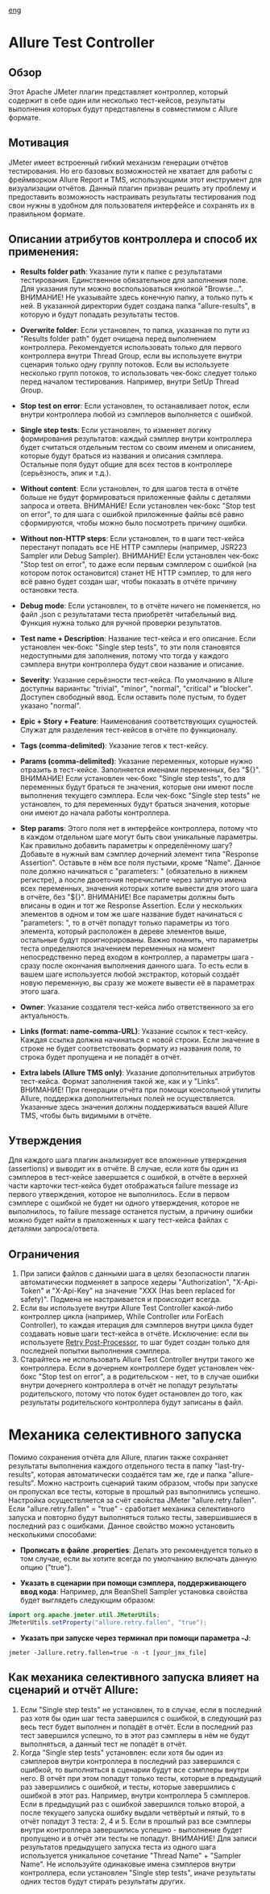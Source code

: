 [eng](./README-en.md)

# Allure Test Controller


## Обзор
Этот Apache JMeter плагин представляет контроллер, который содержит в себе один или несколько тест-кейсов, результаты выполнения которых будут представлены в совместимом с Allure формате.

## Мотивация
JMeter имеет встроенный гибкий механизм генерации отчётов тестирования. Но его базовых возможностей не хватает для работы с фреймворком Allure Report и TMS, использующими этот инструмент для визуализации отчётов. Данный плагин призван решить эту проблему и предоставить возможность настраивать результаты тестирования под свои нужны в удобном для пользователя интерфейсе и сохранять их в правильном формате.

## Описании атрибутов контроллера и способ их применения:
- **Results folder path**: Указание пути к папке с результатами тестирования. Единственное обязательное для заполнения поле. Для указания пути можно воспользоваться кнопкой "Browse...". ВНИМАНИЕ! Не указывайте здесь конечную папку, а только путь к ней. В указанной директории будет создана папка "allure-results", в которую и будут попадать результаты тестов.
  
- **Overwrite folder**: Если установлен, то папка, указанная по пути из "Results folder path" будет очищена перед выполнением контроллера. Рекомендуется использовать только для первого контроллера внутри Thread Group, если вы используете внутри сценария только одну группу потоков. Если вы используете несколько групп потоков, то использовать чек-бокс следует только перед началом тестирования. Например, внутри SetUp Thread Group.
  
- **Stop test on error**: Если установлен, то останавливает поток, если внутри контроллера любой из сэмплеров выполняется с ошибкой.
  
- **Single step tests**: Если установлен, то изменяет логику формирования результатов: каждый сэмплер внутри контроллера будет считаться отдельным тестом со своим именем и описанием, которые будут браться из названия и описания сэмплера. Остальные поля будут общие для всех тестов в контроллере (серьёзность, эпик и т.д.).
  
- **Without content**: Если установлен, то для шагов теста в отчёте больше не будут формироваться приложенные файлы с деталями запроса и ответа. ВНИМАНИЕ! Если установлен чек-бокс "Stop test on error", то для шага с ошибкой приложенные файлы всё равно сформируются, чтобы можно было посмотреть причину ошибки.
  
- **Without non-HTTP steps**: Если установлен, то в шаги тест-кейса перестанут попадать все НЕ HTTP сэмплеры (например, JSR223 Sampler или Debug Sampler). ВНИМАНИЕ! Если установлен чек-бокс "Stop test on error", то даже если первым сэмплером с ошибкой (на котором поток остановится) станет НЕ HTTP сэмплер, то для него всё равно будет создан шаг, чтобы показать в отчёте причину остановки теста.
  
- **Debug mode**: Если установлен, то в отчёте ничего не поменяется, но файл .json с результатами теста приобретёт читабельный вид. Функция нужна только для ручной проверки результатов.
  
- **Test name + Description**: Название тест-кейса и его описание. Если установлен чек-бокс "Single step tests", то эти поля становятся недоступными для заполнения, потому что тогда у каждого сэмплера внутри контроллера будут свои название и описание.
  
- **Severity**: Указание серьёзности тест-кейса. По умолчанию в Allure доступны варианты: "trivial", "minor", "normal", "critical" и "blocker". Доступен свободный ввод. Если оставить поле пустым, то будет указано "normal".
  
- **Epic + Story + Feature**: Наименования соответствующих сущностей. Служат для разделения тест-кейсов в отчёте по функционалу.
  
- **Tags (comma-delimited)**: Указание тегов к тест-кейсу.
  
- **Params (comma-delimited)**: Указание переменных, которые нужно отразить в тест-кейсе. Заполняется именами переменных, без "${}". ВНИМАНИЕ! Если установлен чек-бокс "Single step tests", то для переменных будут браться те значения, которые они имеют после выполнения текущего сэмплера. Если чек-бокс "Single step tests" не установлен, то для переменных будут браться значения, которые они имеют до начала работы контроллера.

- **Step params**: Этого поля нет в интерфейсе контроллера, потому что в каждом отдельном шаге могут быть свои уникальные параметры. Как правильно добавить параметры к определённому шагу? Добавьте в нужный вам сэмплер дочерний элемент типа "Response Assertion". Оставьте в нём все поля пустыми, кроме "Name". Данное поле должно начинаться с "parameters: " (обязательно в нижнем регистре), а после двоеточия перечислите через запятую имена всех переменных, значения которых хотите вывести для этого шага в отчёте, без "${}". ВНИМАНИЕ! Все параметры должны быть вписаны в один и тот же Response Assertion. Если у нескольких элементов в одном и том же шаге название будет начинаться с "parameters: ", то в отчёт попадут только параметры из того элемента, который расположен в дереве элементов выше, остальные будут проигнорированы. Важно помнить, что параметры теста определяются значением переменных на момент непосредственно перед входом в контроллер, а параметры шага - сразу после окончания выполнения данного шага. То есть если в вашем шаге используется любой экстрактор, который создаёт новую переменную, вы сразу же можете вывести её в параметрах этого шага.

- **Owner**: Указание создателя тест-кейса либо ответственного за его актуальность.
  
- **Links (format: name-comma-URL)**: Указание ссылок к тест-кейсу. Каждая ссылка должна начинаться с новой строки. Если значение в строке не будет соответствовать формату из названия поля, то строка будет пропущена и не попадёт в отчёт.
  
- **Extra labels (Allure TMS only)**: Указание дополнительных атрибутов тест-кейса. Формат заполнения такой же, как и у "Links". ВНИМАНИЕ! При генерации отчёта при помощи консольной утилиты Allure, поддержка дополнительных полей не осуществляется. Указанные здесь значения должны поддерживаться вашей Allure TMS, чтобы быть видимыми в отчёте.

  
## Утверждения
Для каждого шага плагин анализирует все вложенные утверждения (assertions) и выводит их в отчёте. В случае, если хотя бы один из сэмплеров в тест-кейсе завершается с ошибкой, в отчёте в верхней части карточки тест-кейса будет отображаться failure message из первого утверждения, которое не выполнилось. Если в первом сэмплере с ошибкой не будет ни одного утверждения, которое не выполнилось, то failure message останется пустым, а причину ошибки можно будет найти в приложенных к шагу тест-кейса файлах с деталями запроса/ответа.


## Ограничения
1. При записи файлов с данными шага в целях безопасности плагин автоматически подменяет в запросе хедеры "Authorization", "X-Api-Token" и "X-Api-Key" на значение "XXX (Has been replaced for safety)". Подмена не настраивается и происходит всегда.
2. Если вы используете внутри Allure Test Controller какой-либо контроллер цикла (например, While Controller или ForEach Controller), то каждая итерация для сэмплеров внутри цикла будет создавать новые шаги тест-кейса в отчёте. Исключение: если вы используете [Retry Post-Processor](https://github.com/tilln/jmeter-retrier), то шаг будет создан только для последней попытки выполнения сэмплера.
3. Старайтесь не использовать Allure Test Controller внутри такого же контроллера. Если в дочернем контроллере будет установлен чек-бокс "Stop test on error", а в родительском - нет, то в случае ошибки внутри дочернего контроллера в отчёт не попадут результаты родительского, потому что поток будет остановлен до того, как результаты родительского контроллера будут записаны в файл.



# Механика селективного запуска

Помимо сохранения отчёта для Allure, плагин также сохраняет результаты выполнения каждого отдельного теста в папку "last-try-results", которая автоматически создаётся там же, где и папка "allure-results". Можно настроить сценарий таким образом, чтобы при запуске он пропускал все тесты, которые в прошлый раз выполнились успешно. 
Настройка осуществляется за счёт свойства JMeter "allure.retry.fallen". Если "allure.retry.fallen" = "true" - сработает механика селективного запуска и повторно будут выполняться только тесты, завершившиеся в последний раз с ошибками.
Данное свойство можно установить несколькими способами:
- **Прописать в файле .properties**: Делать это рекомендуется только в том случае, если вы хотите всегда по умолчанию включать данную опцию ("true").
  
- **Указать в сценарии при помощи сэмплера, поддерживающего ввод кода**: Например, для BeanShell Sampler установка свойства будет выглядеть следующим образом:
```Java
import org.apache.jmeter.util.JMeterUtils;
JMeterUtils.setProperty("allure.retry.fallen", "true");
```

- **Указать при запуске через терминал при помощи параметра -J**:
```
jmeter -Jallure.retry.fallen=true -n -t [your_jmx_file]
```


## Как механика селективного запуска влияет на сценарий и отчёт Allure:
1. Если "Single step tests" не установлен, то в случае, если в последний раз хотя бы один шаг теста завершился с ошибкой, в следующий раз весь тест будет выполнен и попадёт в отчёт. Если в последний раз тест завершился успешно, то в этот раз сэмплеры в нём не будут выполняться, а данный тест не попадёт в отчёт.
2. Когда "Single step tests" установлен: если хотя бы один из сэмплеров внутри контроллера в последний раз завершился с ошибкой, то выполняться в сценарии будут все сэмплеры внутри него. В отчёт при этом попадут только тесты, которые в предыдущий раз завершились с ошибкой, и тесты, которые завершились с ошибкой в этот раз. Например, внутри контроллера 5 сэмплеров. Если в предыдущий раз с ошибкой завершился только второй, а после текущего запуска ошибку выдали четвёртый и пятый, то в отчёт попадут 3 теста: 2, 4 и 5. Если в прошлый раз все сэмплеры внутри контроллера завершились успешно - выполнение будет пропущено и в отчёт эти тесты не попадут. ВНИМАНИЕ! Для записи результатов предыдущего запуска теста из одного шага используется уникальное сочетание "Thread Name" + "Sampler Name". Не используйте одинаковые имена сэмплеров внутри контроллера, если установлен "Single step tests", иначе результаты одних тестов будут стирать результаты других.

